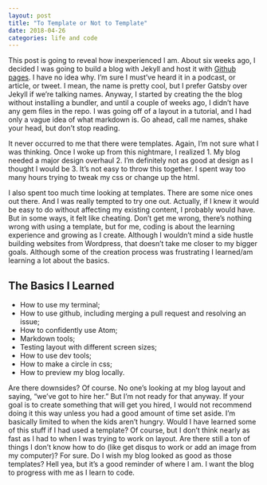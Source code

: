 ```yaml
---
layout: post
title: "To Template or Not to Template"
date: 2018-04-26
categories: life and code
---
```


This post is going to reveal how inexperienced I am. About six weeks ago, I decided I was going to build a blog with Jekyll and host it with [Github pages](https://pages.github.com/). I have no idea why. I’m sure I must’ve heard it in a podcast, or article, or tweet. I mean, the name is pretty cool, but I prefer Gatsby over Jekyll if we’re talking names. Anyway, I started by creating the the blog without installing a bundler, and until a couple of weeks ago, I didn’t have any gem files in the repo. I was going off of a layout in a tutorial, and I had only a vague idea of what markdown is. Go ahead, call me names, shake your head, but don’t stop reading.

It never occurred to me that there were templates. Again, I’m not sure what I was thinking. Once I woke up from this nightmare, I realized 1. My blog needed a major design overhaul 2. I’m definitely not as good at design as I thought I would be 3. It’s not easy to throw this together. I spent way too many hours trying to tweak my css or change up the html.

I also spent too much time looking at templates. There are some nice ones out there. And I was really tempted to try one out. Actually, if I knew it would be easy to do without affecting my existing content, I probably would have. But in some ways, it felt like cheating. Don’t get me wrong, there’s nothing wrong with using a template, but for me, coding is about the learning experience and growing as I create. Although I wouldn’t mind a side hustle building websites from Wordpress, that doesn’t take me closer to my bigger goals. Although some of the creation process was frustrating I learned/am learning a lot about the basics.

## The Basics I Learned
* How to use my terminal;
* How to use github, including merging a pull request and resolving an issue;
* How to confidently use Atom;
* Markdown tools;
* Testing layout with different screen sizes;
* How to use dev tools;
* How to make a circle in css;
* How to preview my blog locally.

Are there downsides? Of course. No one’s looking at my blog layout and saying, “we’ve got to hire her.” But I’m not ready for that anyway. If your goal is to create something that will get you hired, I would not recommend doing it this way unless you had a good amount of time set aside. I’m basically limited to when the kids aren’t hungry. Would I have learned some of this stuff if I had used a template? Of course, but I don’t think nearly as fast as I had to when I was trying to work on layout. Are there still a ton of things I don’t know how to do (like get disqus to work or add an image from my computer)? For sure. Do I wish my blog looked as good as those templates? Hell yea, but it’s a good reminder of where I am. I want the blog to progress with me as I learn to code.
